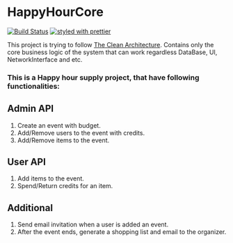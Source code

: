 # HappyHourCore

[![Build Status](https://travis-ci.org/VividKnife/happy-hour-core.svg?branch=master)](https://travis-ci.org/VividKnife/happy-hour-core)
[![styled with prettier](https://img.shields.io/badge/styled_with-prettier-ff69b4.svg)](https://github.com/prettier/prettier)

This project is trying to follow [The Clean Architecture](http://blog.cleancoder.com/uncle-bob/2012/08/13/the-clean-architecture.html). Contains only the core business logic of the system that can work regardless DataBase, UI, NetworkInterface and etc. 

### This is a Happy hour supply project, that have following functionalities:

## Admin API
1. Create an event with budget.
1. Add/Remove users to the event with credits.
1. Add/Remove items to the event. 
 
## User API
1. Add items to the event.
1. Spend/Return credits for an item. 

## Additional
1. Send email invitation when a user is added an event.
1. After the event ends, generate a shopping list and email to the organizer.